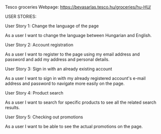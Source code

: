 Tesco groceries
Webpage: https://bevasarlas.tesco.hu/groceries/hu-HU/

USER STORIES:

User Story 1: Change the language of the page

As a user I want to change the language between Hungarian and English.

User Story 2: Account registration

As a user I want to register to the page using my email address and password and add my address and personal details.

User Story 3: Sign in with an already existing account

As a user I want to sign in with my already registered account's e-mail address and password to navigate more easily on the page.

User Story 4: Product search

As a user I want to search for specific products to see all the related search results.

User Story 5: Checking out promotions

As a user I want to be able to see the actual promotions on the page. 